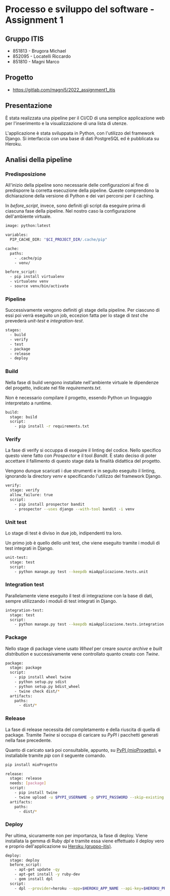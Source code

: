 # Processo e sviluppo del software - Assignment 1

## Gruppo ITIS 

- 851813 - Brugora Michael
- 852095 - Locatelli Riccardo
- 851810 - Magni Marco

## Progetto

- https://gitlab.com/magni5/2022_assignment1_itis

## Presentazione

È stata realizzata una pipeline per il CI/CD di una semplice applicazione web per l'inserimento e la visualizzazione di una lista di utenze.

L'applicazione è stata sviluppata in Python, con l'utilizzo del framework Django. Si interfaccia con una base di dati PostgreSQL ed è pubblicata su Heroku.

## Analisi della pipeline

### Predisposizione

All'inizio della pipeline sono necessarie delle configurazioni al fine di predisporre la corretta esecuzione della pipeline. Queste comprendono la dichiarazione della versione di Python e dei vari percorsi per il caching.

In *before_script*, invece, sono definiti gli script da eseguire prima di ciascuna fase della pipeline. Nel nostro caso la configurazione dell'ambiente virtuale.

```bash
image: python:latest

variables:
  PIP_CACHE_DIR: "$CI_PROJECT_DIR/.cache/pip"

cache:
  paths:
    - .cache/pip
    - venv/

before_script:
  - pip install virtualenv
  - virtualenv venv
  - source venv/bin/activate
```

### Pipeline

Successivamente vengono definiti gli stage della pipeline. Per ciascuno di essi poi verrà eseguito un job, eccezion fatta per lo stage di *test* che prevederà *unit-test* e *integration-test*.

```bash
stages:
  - build
  - verify
  - test
  - package
  - release
  - deploy
```

### Build

Nella fase di build vengono installate nell'ambiente virtuale le dipendenze del progetto, indicate nel file *requirements.txt*.

Non è necessario compilare il progetto, essendo Python un linguaggio interpretato a runtime.

```bash
build:
  stage: build
  script:
    - pip install -r requirements.txt
```

### Verify

La fase di verify si occuppa di eseguire il linting del codice. Nello specifico questo viene fatto con *Prospector* e il tool *Bandit*. È stato deciso di poter accettare il fallimento di questo stage data la finalità didattica del progetto.

Vengono dunque scaricati i due strumenti e in seguito eseguito il linting, ignorando la directory *venv* e specificando l'utilizzo del framework Django.

```bash
verify:
  stage: verify
  allow_failure: true
  script:
    - pip install prospector bandit
    - prospector --uses django --with-tool bandit -i venv
```

### Unit test

Lo stage di test è diviso in due job, indipendenti tra loro.

Un primo job è quello dello unit test, che viene eseguito tramite i moduli di test integrati in Django.

```bash
unit-test:
  stage: test
  script:
    - python manage.py test --keepdb miaApplicazione.tests.unit
```

### Integration test

Parallelamente viene eseguito il test di integrazione con la base di dati, sempre utilizzando i moduli di test integrati in Django.

```bash
integration-test:
  stage: test
  script:
    - python manage.py test --keepdb miaApplicazione.tests.integration
```

### Package

Nello stage di package viene usato *Wheel* per creare *source archive* e *built distribution* e successivamente vene controllato quanto creato con *Twine*.

```bash
package:
  stage: package
  script:
    - pip install wheel twine
    - python setup.py sdist
    - python setup.py bdist_wheel
    - twine check dist/*
  artifacts:
    paths:
      - dist/*
```

### Release

La fase di release necessita del completamento e della riuscita di quella di package. Tramite *Twine* si occupa di caricare su *PyPI* i pacchetti generati nella fase precedente.

Quanto di caricato sarà poi consultabile, appunto, su [PyPI (mioProgetto)](https://pypi.org/project/mioProgetto/), e installabile tramite *pip* con il seguente comando.

```bash
pip install mioProgetto
```

```bash
release:
  stage: release
  needs: [package]
  script:
    - pip install twine
    - twine upload -u $PYPI_USERNAME -p $PYPI_PASSWORD --skip-existing dist/*
  artifacts:
    paths:
      - dist/*
```

### Deploy

Per ultima, sicuramente non per importanza, la fase di deploy. Viene installata la gemma di Ruby *dpl* e tramite essa viene effettuato il deploy vero e proprio dell'applicazione su [Heroku (gruppo-itis)](https://gruppo-itis.herokuapp.com/).

```bash
deploy:
  stage: deploy
  before_script:
    - apt-get update -qy
    - apt-get install -y ruby-dev
    - gem install dpl
  script:
    - dpl --provider=heroku --app=$HEROKU_APP_NAME --api-key=$HEROKU_PRODUCTION_KEY
```
